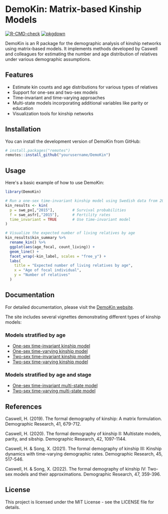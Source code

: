 # DemoKin: Matrix-based Kinship Models

[![R-CMD-check](https://github.com/yourusername/DemoKin/workflows/R-CMD-check/badge.svg)](https://github.com/yourusername/DemoKin/actions)
[![pkgdown](https://github.com/yourusername/DemoKin/workflows/pkgdown/badge.svg)](https://github.com/yourusername/DemoKin/actions)

DemoKin is an R package for the demographic analysis of kinship networks using matrix-based models. It implements methods developed by Caswell and colleagues for estimating the number and age distribution of relatives under various demographic assumptions.

## Features

- Estimate kin counts and age distributions for various types of relatives
- Support for one-sex and two-sex models
- Time-invariant and time-varying approaches
- Multi-state models incorporating additional variables like parity or education
- Visualization tools for kinship networks

## Installation

You can install the development version of DemoKin from GitHub:

```r
# install.packages("remotes")
remotes::install_github("yourusername/DemoKin")
```

## Usage

Here's a basic example of how to use DemoKin:

```r
library(DemoKin)

# Run a one-sex time-invariant kinship model using Swedish data from 2015
kin_results <- kin(
  p = swe_px[,"2015"],        # Survival probabilities
  f = swe_asfr[,"2015"],      # Fertility rates
  time_invariant = TRUE       # Use time-invariant model
)

# Visualize the expected number of living relatives by age
kin_results$kin_summary %>%
  rename_kin() %>%
  ggplot(aes(age_focal, count_living)) +
  geom_line() +
  facet_wrap(~kin_label, scales = "free_y") +
  labs(
    title = "Expected number of living relatives by age",
    x = "Age of focal individual",
    y = "Number of relatives"
  )
```

## Documentation

For detailed documentation, please visit the [DemoKin website](https://yourusername.github.io/DemoKin/).

The site includes several vignettes demonstrating different types of kinship models:

### Models stratified by age
- [One-sex time-invariant kinship model](https://yourusername.github.io/DemoKin/articles/1_1_OneSex_TimeInvariant_Age.html)
- [One-sex time-varying kinship model](https://yourusername.github.io/DemoKin/articles/1_2_OneSex_TimeVarying_Age.html)
- [Two-sex time-invariant kinship model](https://yourusername.github.io/DemoKin/articles/1_3_TwoSex_TimeInvariant_Age.html)
- [Two-sex time-varying kinship model](https://yourusername.github.io/DemoKin/articles/1_4_TwoSex_TimeVarying_Age.html)

### Models stratified by age and stage
- [One-sex time-invariant multi-state model](https://yourusername.github.io/DemoKin/articles/2_1_OneSex_TimeInvariant_AgeStage.html)
- [Two-sex time-varying multi-state model](https://yourusername.github.io/DemoKin/articles/2_2_TwoSex_TimeVarying_AgeStage.html)

## References

Caswell, H. (2019). The formal demography of kinship: A matrix formulation. Demographic Research, 41, 679-712.

Caswell, H. (2020). The formal demography of kinship II: Multistate models, parity, and sibship. Demographic Research, 42, 1097-1144.

Caswell, H. & Song, X. (2021). The formal demography of kinship III: Kinship dynamics with time-varying demographic rates. Demographic Research, 45, 517-546.

Caswell, H. & Song, X. (2022). The formal demography of kinship IV: Two-sex models and their approximations. Demographic Research, 47, 359-396.

## License

This project is licensed under the MIT License - see the LICENSE file for details.
